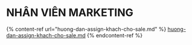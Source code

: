 # NHÂN VIÊN MARKETING

{% content-ref url="huong-dan-assign-khach-cho-sale.md" %}
[huong-dan-assign-khach-cho-sale.md](huong-dan-assign-khach-cho-sale.md)
{% endcontent-ref %}
